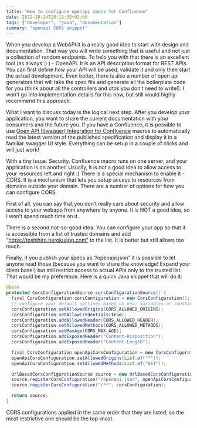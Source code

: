 ```yaml
---
title: "How to configure openapi specs for Confluence"
date: 2022-10-24T20:12:39+02:00
tags: ["developer", "java", "documentation"]
summary: "openapi CORS snippet"
---
```

When you develop a WebAPI it is a really good idea to start with design and documentation. That way you will write something that is useful and not just a collection of random endpoints. To help you with that there is an excellent tool (as always :) ) - OpenAPI. It is an API description format for REST APIs. You can first define how your API will be used, validate it and only then start the actual development. Even better, there is also a number of open api generators that will take the spec file and generate all the boilerplate code for you (think about all the controllers and dtos you don’t need to write!). I won’t go into implementation details for this now, but still would highly recommend this approach.

What I want to discuss today is the logical next step. After you develop your application, you want to share the current documentation with your consumers and the future you. If you have a Confluence, it is possible to use [Open API (Swagger) Integration for Confluence](https://toshihiro.atlassian.net/wiki/spaces/OASI/overview?homepageId=229378) macros to automatically read the latest version of the published specification and display it in a familiar swagger UI style. Everything can be setup in a couple of clicks and will just work!

With a tiny issue. Security. Confluence macro runs on one server, and your application is on another. Usually, it is not a good idea to allow access to your resources left and right :) There is a special mechanism to enable it - CORS. It is a mechanism that lets you setup access to resources from domains outside your domain. There are a number of options for how you can configure CORS.

First of all, you can say that you don’t really care about security and allow access to your webapp from anywhere by anyone. It is NOT a good idea, so I won’t spend much time on it.

There is a second not-so-good idea. You can configure your app so that it is accessible from a list of trusted domains and add “https://toshihiro.herokuapp.com” to the list. It is better but still allows too much.

Finally, if you publish your specs as “/openapi.json” it is possible to let anyone read those (because you want to share the knowledge! Expand your client base!) but still restrict access to actual APIs only to the trusted list. That would be my preference. Here is a quick Java snippet that will do it:

```java
@Bean
protected CorsConfigurationSource corsConfigurationSource() {
  final CorsConfiguration corsConfiguration = new CorsConfiguration();
  // configure your default settings based on env. variables or constants
  corsConfiguration.setAllowedOrigins(CORS_ALLOWED_ORIGINS);
  corsConfiguration.setAllowCredentials(true);
  corsConfiguration.addAllowedHeader(CORS_ALLOWED_HEADER);
  corsConfiguration.setAllowedMethods(CORS_ALLOWED_METHODS);
  corsConfiguration.setMaxAge(CORS_MAX_AGE);
  corsConfiguration.addExposedHeader("Content-Disposition");
  corsConfiguration.addExposedHeader("Content-Length");

  final CorsConfiguration openApiCorsConfiguration = new CorsConfiguration();
  openApiCorsConfiguration.setAllowedOrigins(List.of("*"));
  openApiCorsConfiguration.setAllowedMethods(List.of("GET"));

  UrlBasedCorsConfigurationSource source = new UrlBasedCorsConfigurationSource();
  source.registerCorsConfiguration("/openapi.json", openApiCorsConfiguration);
  source.registerCorsConfiguration("/**", corsConfiguration);

  return source;
}
```
CORS configurations applied in the same order that they are listed, so the most restrictive one should be the top-most.